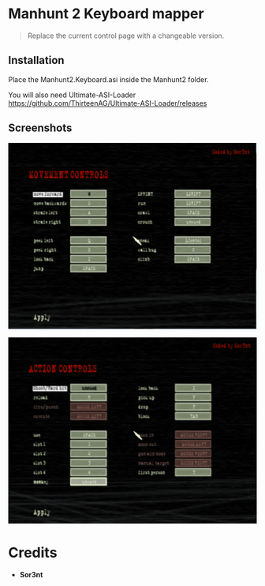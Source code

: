 # Manhunt 2 Keyboard mapper

> Replace the current control page with a changeable version.
## Installation

Place the Manhunt2.Keyboard.asi inside the Manhunt2 folder.

You will also need Ultimate-ASI-Loader
https://github.com/ThirteenAG/Ultimate-ASI-Loader/releases

## Screenshots
![Movements](movements.jpg)

![Actons](actions.jpg)

# Credits
 
* **Sor3nt**


 
 
 